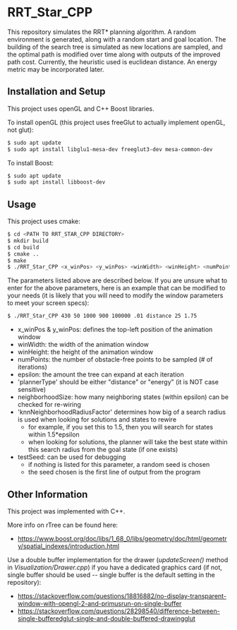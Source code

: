 # RRT_Star_CPP
This repository simulates the RRT* planning algorithm. A random environment is generated, along with a random start and goal location. The building of the search tree is simulated as new locations are sampled, and the optimal path is modified over time along with outputs of the improved path cost. Currently, the heuristic used is euclidean distance. An energy metric may be incorporated later.

## Installation and Setup
This project uses openGL and C++ Boost libraries.

To install openGL (this project uses freeGlut to actually implement openGL, not glut):
```bash	
$ sudo apt update
$ sudo apt install libglu1-mesa-dev freeglut3-dev mesa-common-dev
```
To install Boost:
```bash
$ sudo apt update
$ sudo apt install libboost-dev
```

## Usage
This project uses cmake:
```bash
$ cd <PATH TO RRT_STAR_CPP DIRECTORY>
$ mkdir build
$ cd build
$ cmake ..
$ make
$ ./RRT_Star_CPP <x_winPos> <y_winPos> <winWidth> <winHeight> <numPoints> <epsilon> <plannerType> <neighborhoodSize> <knnNeighborhoodRadiusFactor> [testSeed]
```
The parameters listed above are described below. If you are unsure what to enter for the above parameters, here is an example that can be modified to your needs (it is likely that you will need to modify the window parameters to meet your screen specs):
```bash
$ ./RRT_Star_CPP 430 50 1000 900 100000 .01 distance 25 1.75
```
- x_winPos & y_winPos: defines the top-left position of the animation window  
- winWidth: the width of the animation window
- winHeight: the height of the animation window
- numPoints: the number of obstacle-free points to be sampled (# of iterations)
- epsilon: the amount the tree can expand at each iteration
- 'plannerType' should be either "distance" or "energy" (it is NOT case sensitive)
- neighborhoodSize: how many neighboring states (within epsilon) can be checked for re-wiring
- 'knnNeighborhoodRadiusFactor' determines how big of a search radius is used when looking for solutions and states to rewire
    - for example, if you set this to 1.5, then you will search for states within 1.5*epsilon
    - when looking for solutions, the planner will take the best state within this search radius from the goal state (if one exists)
- testSeed: can be used for debugging
    - if nothing is listed for this parameter, a random seed is chosen
    - the seed chosen is the first line of output from the program

## Other Information
This project was implemented with C++.

More info on rTree can be found here:
- https://www.boost.org/doc/libs/1_68_0/libs/geometry/doc/html/geometry/spatial_indexes/introduction.html

Use a double buffer implementation for the drawer (*updateScreen()* method in *Visualization/Drawer.cpp*) if you have a dedicated graphics card (if not, single buffer should be used -- single buffer is the default setting in the repository):
- https://stackoverflow.com/questions/18816882/no-display-transparent-window-with-opengl-2-and-primusrun-on-single-buffer
- https://stackoverflow.com/questions/28298540/difference-between-single-bufferedglut-single-and-double-buffered-drawingglut
